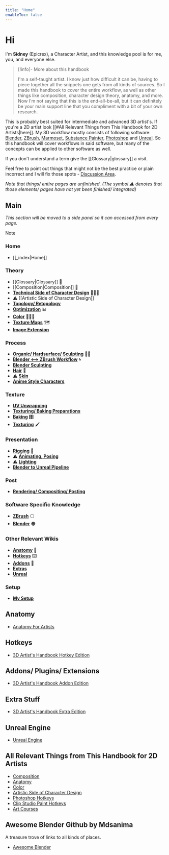 ```yaml
---
title: "Home"
enableToc: false
---
```


# Hi
I'm **Sidney** (Epicrex), a Character Artist, and this knowledge pool is for me, you, and everyone else.


> [!info]- More about this handbook
>
> I'm a self-taught artist. I know just how difficult it can be, having to piece together all the snippets one gets from all kinds of sources. So I made this handbook to cover the entire workflow, as well as other things like composition, character design theory, anatomy, and more. Now I'm not saying that this is the end-all-be-all, but it can definitely be your main support line that you compliment with a bit of your own research.



This is probably best suited for intermediate and advanced 3D artist's. If you're a 2D artist look [[#All Relevant Things from This Handbook for 2D Artists|here]]. My 3D workflow mostly consists of following software: [Blender](https://www.blender.org/features/), [ZBrush](https://pixologic.com/), [Marmoset](https://marmoset.co/toolbag/), [Substance Painter](https://www.adobe.com/products/substance3d-painter.html), [Photoshop](https://www.adobe.com/products/photoshop.html) and [Unreal](https://www.unrealengine.com/en-US/features). So this handbook will cover workflows in said software, but many of the concepts can be applied to other software as well.

If you don't understand a term give the [[Glossary|glossary]] a visit.

Feel free to point out things that might not be the best practice or plain incorrect and I will fix those spots - [Discussion Area](https://github.com/Epicrex/3DArtistsHandbook/discussions/1).

_Note that things/ entire pages are unfinished. (The symbol ⚠ denotes that those elements/ pages have not yet been finished/ integrated)_

## Main
_This section will be moved to a side panel so it can accessed from every page._

> [!note]
> 
> ### Home
> - [[_index|Home]]
>   
>  ### Theory
>  - [[Glossary|Glossary]] 📄
>  - [[Composition|Composition]] 🌆
>  - [**Technical Side of Character Design**](Technical-Side-of-Character-Design) 👩🏽‍💻
>  - ⚠ [[Artistic Side of Character Design]]
>  - [**Topology/ Retopology**](Topology)
>  - [**Optimization**](Optimization) 📊
>  - [**Color**](Color) 🎨🏳️‍🌈
>  - [**Texture Maps**](Texture-Maps) 🗺️
>  - [**Image Extension**](Image-Extensions) 
> 
> ### Process
> - [**Organic/ Hardsurface/ Sculpting**](Hardsurface-Organic-Sculpting) 🧊🗿
> - [**Blender <--> ZBrush Workflow**](ZBrush-To-Blender-Workflow) 🌀
> - [**Blender Sculpting**](Sculpting)
> - [**Hair**](Hair) 💇
> - ⚠ [**Skin**](Skin)
> - [**Anime Style Characters**](Anime-Style-Characters)
> 
> ### Texture
> - [**UV Unwrapping**](UV-Unwrapping)
> - [**Texturing/ Baking Preparations**](Texturing-and-Baking-Preparations)
> - [**Baking**](Baking) 🎛️
> - [**Texturing**](Texturing) 🖌️
> 
> ### Presentation
> - [**Rigging**](Rigging) 🦴
> - ⚠ [**Animating, Posing**](Animating,-Posing)
> - ⚠ [**Lighting**](Lighting)
> - [**Blender to Unreal Pipeline**](Blender-to-Unreal-Pipeline)
> 
> ### Post
> - [**Rendering/ Compositing/ Posting**](Rendering,-Compositing,-Uploading)
> 
> ### Software Specific Knowledge
> - [**ZBrush**](ZBrush) ⚪
> - [**Blender**](Blender) 🟠
> 
> ### Other Relevant Wikis
> - [**Anatomy**](https://github.com/Epicrex/AnatomyForArtists/wiki) 💪
> - [**Hotkeys**](https://github.com/Epicrex/3DArtistsHandbookHotkeyEdition/wiki) ⌨️
> - [**Addons**](https://github.com/Epicrex/3DArtistsHandbookAddonEdition/wiki) 🔮
> - [**Extras**](https://github.com/Epicrex/3DArtistsHandbookExtraEdition/wiki)
> - [**Unreal**](https://github.com/Epicrex/UnrealEngine/wiki)
> 
> ### Setup
> - [**My Setup**](My-Setup)

## Anatomy
- [Anatomy For Artists](https://github.com/Epicrex/AnatomyForArtists/wiki)

## Hotkeys
- [3D Artist's Handbook Hotkey Edition](https://github.com/Epicrex/3DArtistsHandbookHotkeyEdition/wiki)

## Addons/ Plugins/ Extensions
- [3D Artist's Handbook Addon Edition](https://github.com/Epicrex/3DArtistsHandbookAddonEdition/wiki)

## Extra Stuff
- [3D Artist's Handbook Extra Edition](https://github.com/Epicrex/3DArtistsHandbookExtraEdition/wiki)

## Unreal Engine
- [Unreal Engine](https://github.com/Epicrex/UnrealEngine/wiki)

## All Relevant Things from This Handbook for 2D Artists
- [Composition](https://github.com/Epicrex/3DArtistsHandbook/wiki/Composition)
- [Anatomy](https://github.com/Epicrex/AnatomyForArtists/wiki)
- [Color](https://github.com/Epicrex/3DArtistsHandbook/wiki/Color)
- [Artistic Side of Character Design](https://github.com/Epicrex/3DArtistsHandbook/wiki/Artistic-Side-of-Character-Design)
- [Photoshop Hotkeys](https://github.com/Epicrex/3DArtistsHandbookHotkeyEdition/wiki/Photoshop-Hotkeys)
- [Clip Studio Paint Hotkeys](https://github.com/Epicrex/3DArtistsHandbookHotkeyEdition/wiki/Clip-Studio-Paint-Hotekys)
- [Art Courses](https://github.com/Epicrex/3DArtistsHandbookExtraEdition/wiki/Art-Courses)

## Awesome Blender Github by Mdsanima
A treasure trove of links to all kinds of places.
- [Awesome Blender](https://github.com/agmmnn/awesome-blender)

